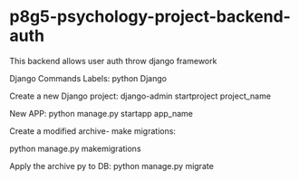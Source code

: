 # p8g5-psychology-project-backend-auth


This backend allows user auth throw django framework

Django Commands
Labels:  python  Django


Create a new Django project:
django-admin startproject project_name

New APP:
python manage.py startapp app_name


Create a modified archive- make migrations:

python manage.py makemigrations

Apply the archive py to DB:
python manage.py migrate
